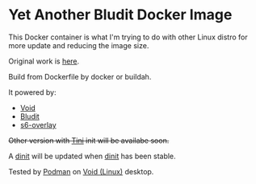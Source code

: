 # Yet Another Bludit Docker Image

This Docker container is what I'm trying to do with other Linux distro for more update and reducing the image size.

Original work is [here](https://github.com/bludit/docker).

Build from Dockerfile by docker or buildah.

It powered by:
- [Void](https://voidlinux.org)
- [Bludit](https://www.bludit.com)
- [s6-overlay](https://github.com/just-containers/s6-overlay)

~~Other version with [Tini](https://github.com/krallin/tini) init will be availabe soon.~~

A [dinit](https://gitlab.com/tozd/dinit) will be updated when [dinit](https://gitlab.com/tozd/dinit) has been stable.

Tested by [Podman](https://podman.io) on [Void (Linux)](https://voidlinux.org) desktop.
